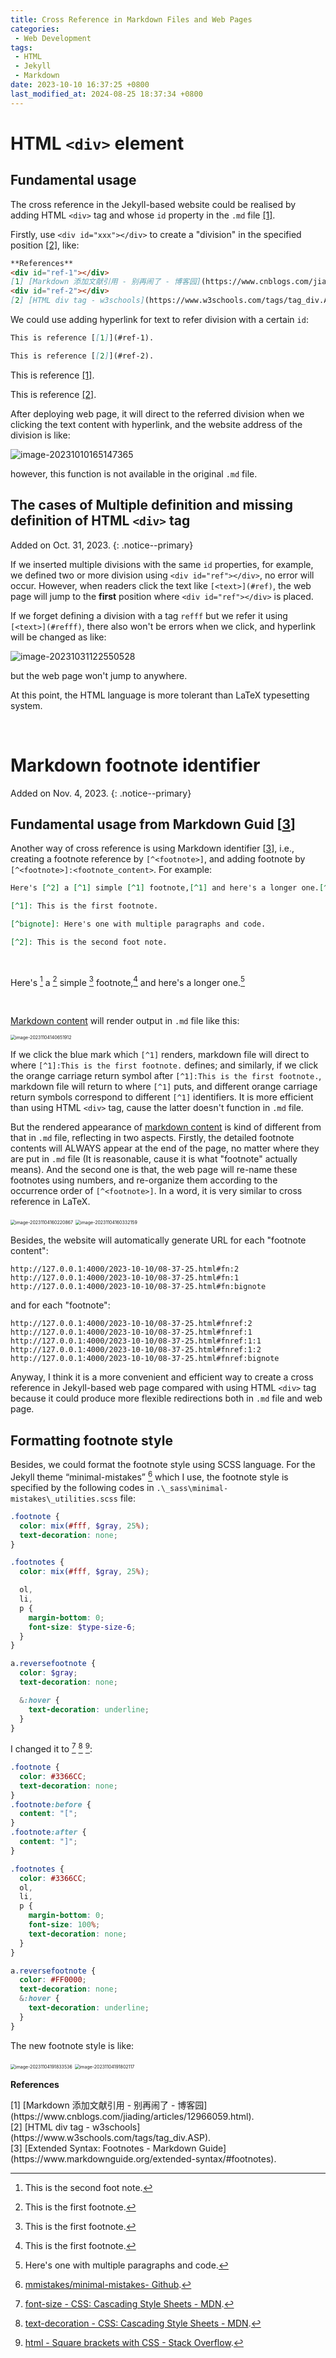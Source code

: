 ```yaml
---
title: Cross Reference in Markdown Files and Web Pages
categories:
 - Web Development
tags:
 - HTML
 - Jekyll
 - Markdown
date: 2023-10-10 16:37:25 +0800
last_modified_at: 2024-08-25 18:37:34 +0800
---
```


# HTML `<div>` element

## Fundamental usage

The cross reference in the Jekyll-based website could be realised by adding HTML `<div>` tag and whose `id` property in the `.md` file [[1]](#ref-1).

Firstly, use `<div id="xxx"></div>` to create a "division" in the specified position [[2]](#ref-2), like:

```markdown
**References**
<div id="ref-1"></div>
[1] [Markdown 添加文献引用 - 别再闹了 - 博客园](https://www.cnblogs.com/jiading/articles/12966059.html).
<div id="ref-2"></div>
[2] [HTML div tag - w3schools](https://www.w3schools.com/tags/tag_div.ASP).
```

We could use adding hyperlink for text to refer division with a certain `id`: 

```markdown
This is reference [[1]](#ref-1).

This is reference [[2]](#ref-2).
```

This is reference [[1]](#ref-1).

This is reference [[2]](#ref-2). 

After deploying web page, it will direct to the referred division when we clicking the text content with hyperlink, and the website address of the division is like:

![image-20231010165147365](https://raw.githubusercontent.com/HelloWorld-1017/blog-images/main/imgs/image-20231010165147365.png)

however, this function is not available in the original `.md` file. 

## The cases of Multiple definition and missing definition of HTML `<div>` tag

Added on Oct. 31, 2023.
{: .notice--primary}

If we inserted multiple divisions with the same `id` properties, for example, we defined two or more division using `<div id="ref"></div>`, no error will occur. However, when readers click the text like `[<text>](#ref)`, the web page will jump to the **first** position where `<div id="ref"></div>` is placed.

If we forget defining a division with a tag `refff` but we refer it using `[<text>](#refff)`, there also won't be errors when we click, and hyperlink will be changed as like:

![image-20231031122550528](https://raw.githubusercontent.com/HelloWorld-1017/blog-images/main/imgs/202310311225627.png)

but the web page won't jump to anywhere.

At this point, the HTML language is more tolerant than LaTeX typesetting system.

<br>

# Markdown footnote identifier

Added on Nov. 4, 2023.
{: .notice--primary}

## Fundamental usage from Markdown Guid [[3](#ref-3)]

Another way of cross reference is using Markdown identifier [[3](#ref-3)], i.e., creating a footnote reference by `[^<footnote>]`, and adding footnote by  `[^<footnote>]:<footnote_content>`. For example: 

<div id="md-1"></div>

```markdown
Here's [^2] a [^1] simple [^1] footnote,[^1] and here's a longer one.[^bignote]

[^1]: This is the first footnote.

[^bignote]: Here's one with multiple paragraphs and code.

[^2]: This is the second foot note.
```

<br>

Here's [^2] a [^1] simple [^1] footnote,[^1] and here's a longer one.[^bignote]

[^1]: This is the first footnote.
[^bignote]: Here's one with multiple paragraphs and code.
[^2]: This is the second foot note.

<br>

[Markdown content](#md-1) will render output in `.md` file like this:

<img src="https://raw.githubusercontent.com/HelloWorld-1017/blog-images/main/imgs/202311041406971.png" alt="image-20231104140651912" style="zoom:50%;" />

If we click the blue mark which `[^1]` renders, markdown file will direct to where `[^1]:This is the first footnote.` defines; and similarly, if we click the orange carriage return symbol after `[^1]:This is the first footnote.`, markdown file will return to where `[^1]` puts, and different orange carriage return symbols correspond to different `[^1]` identifiers. It is more efficient than using HTML `<div>` tag, cause the latter doesn't function in `.md` file. 

But the rendered appearance of [markdown content](#md-1) is kind of different from that in `.md` file, reflecting in two aspects. Firstly, the detailed footnote contents will ALWAYS appear at the end of the page, no matter where they are put in `.md` file (It is reasonable, cause it is what "footnote" actually means). And the second one is that, the web page will re-name these footnotes using numbers, and re-organize them according to the occurrence order of  `[^<footnote>]`. In a word, it is very similar to cross reference in LaTeX.

<img src="https://raw.githubusercontent.com/HelloWorld-1017/blog-images/main/imgs/202311041602011.png" alt="image-20231104160220867" style="zoom:50%;" />

<img src="https://raw.githubusercontent.com/HelloWorld-1017/blog-images/main/imgs/202311041603210.png" alt="image-20231104160332159" style="zoom:50%;" />

Besides, the website will automatically generate URL for each "footnote content":

```
http://127.0.0.1:4000/2023-10-10/08-37-25.html#fn:2
http://127.0.0.1:4000/2023-10-10/08-37-25.html#fn:1
http://127.0.0.1:4000/2023-10-10/08-37-25.html#fn:bignote
```

and for each "footnote":

```
http://127.0.0.1:4000/2023-10-10/08-37-25.html#fnref:2
http://127.0.0.1:4000/2023-10-10/08-37-25.html#fnref:1
http://127.0.0.1:4000/2023-10-10/08-37-25.html#fnref:1:1
http://127.0.0.1:4000/2023-10-10/08-37-25.html#fnref:1:2
http://127.0.0.1:4000/2023-10-10/08-37-25.html#fnref:bignote
```

Anyway, I think it is a more convenient and efficient way to create a cross reference in Jekyll-based web page compared with using HTML `<div>` tag because it could produce more flexible redirections both in `.md` file and web page.

## Formatting footnote style

Besides, we could format the footnote style using SCSS language. For the Jekyll theme “minimal-mistakes” [^7] which I use, the footnote style is specified by the following codes in `.\_sass\minimal-mistakes\_utilities.scss` file:

```scss
.footnote {
  color: mix(#fff, $gray, 25%);
  text-decoration: none;
}

.footnotes {
  color: mix(#fff, $gray, 25%);

  ol,
  li,
  p {
    margin-bottom: 0;
    font-size: $type-size-6;
  }
}

a.reversefootnote {
  color: $gray;
  text-decoration: none;

  &:hover {
    text-decoration: underline;
  }
}
```

I changed it to [^4] [^5] [^6]:

```scss
.footnote {
  color: #3366CC;
  text-decoration: none;
}
.footnote:before {
  content: "[";
}
.footnote:after {
  content: "]";
}

.footnotes {
  color: #3366CC;
  ol,
  li,
  p {
    margin-bottom: 0;
    font-size: 100%;
    text-decoration: none;
  }
}

a.reversefootnote {
  color: #FF0000;
  text-decoration: none;
  &:hover {
    text-decoration: underline;
  }
}
```

The new footnote style is like:

<img src="https://raw.githubusercontent.com/HelloWorld-1017/blog-images/main/imgs/202311041918567.png" alt="image-20231104191833536" style="zoom:50%;" />

<img src="https://raw.githubusercontent.com/HelloWorld-1017/blog-images/main/imgs/202311041918177.png" alt="image-20231104191802117" style="zoom:50%;" />

<br>

**References**

<div id="ref-1"></div>
[1] [Markdown 添加文献引用 - 别再闹了 - 博客园](https://www.cnblogs.com/jiading/articles/12966059.html).

<div id="ref-2"></div>
[2] [HTML div tag - w3schools](https://www.w3schools.com/tags/tag_div.ASP).

<div id="ref-3"></div>
[3] [Extended Syntax: Footnotes - Markdown Guide](https://www.markdownguide.org/extended-syntax/#footnotes).

[^4]:  [font-size - CSS: Cascading Style Sheets - MDN](https://developer.mozilla.org/en-US/docs/Web/CSS/font-size).
[^5]: [text-decoration - CSS: Cascading Style Sheets - MDN](https://developer.mozilla.org/en-US/docs/Web/CSS/text-decoration).
[^6]: [html - Square brackets with CSS - Stack Overflow](https://stackoverflow.com/questions/13651022/square-brackets-with-css).
[^7]: [mmistakes/minimal-mistakes- Github](https://github.com/mmistakes/minimal-mistakes).

